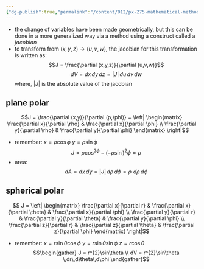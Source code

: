 ```yaml
---
{"dg-publish":true,"permalink":"/content/012/px-275-mathematical-methods/b-coordinate-systems-and-integration/b2-4-integration/px-275-b3-jacobian/","created":"2024-11-25T10:50:32.000+00:00","updated":"2024-11-26T10:04:49.574+00:00"}
---
```


- the change of variables have been made geometrically, but this can be done in a more generalized way via a method using a construct called a *jacobian*
- to transform from $(x,y,z) \to (u,v,w)$, the jacobian for this transformation is written as:
$$J = \frac{\partial (x,y,z)}{\partial (u,v,w)}$$
$$dV = dx\,dy\,dz = |J|\,du\,dv\,dw$$
	where, $|J|$ is the absolute value of the jacobian
## plane polar 
$$J = \frac{\partial (x,y)}{\partial (p,\phi)} = \left| \begin{matrix} \frac{\partial x}{\partial \rho} & \frac{\partial x}{\partial \phi} \\ \frac{\partial y}{\partial \rho} & \frac{\partial y}{\partial \phi} \end{matrix} \right|$$
- remember: 
		$x = \rho\cos\phi$
		$y = \rho\sin\phi$
$$J = \rho\cos^{2\phi} - (-\rho\sin)^{2}\phi = \rho$$
- area: 
$$dA = dx\,dy = |J|\,d\rho\,d\phi = \rho\,\,d\rho\,d\phi$$
## spherical polar
$$ J = \left| \begin{matrix} \frac{\partial x}{\partial r} & \frac{\partial x}{\partial \theta} & \frac{\partial x}{\partial \phi} \\ \frac{\partial y}{\partial r} & \frac{\partial y}{\partial \theta} & \frac{\partial y}{\partial \phi} \\ \frac{\partial z}{\partial r} & \frac{\partial z}{\partial \theta} & \frac{\partial z}{\partial \phi} \end{matrix} \right|$$
- remember:
		$x = r\sin\theta\cos\phi$
		$y = r\sin\theta\sin\phi$
		$z = r\cos\theta$
$$\begin{gather}
	J  = r^{2}\sin\theta \\
	dV = r^{2}\sin\theta \,dr\,d\theta\,d\phi
\end{gather}$$

